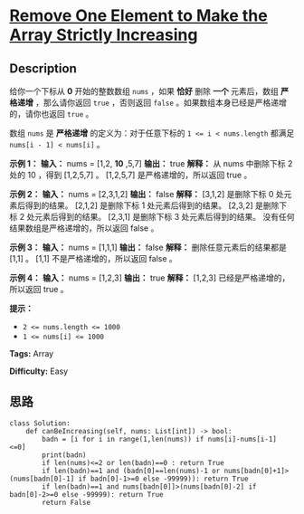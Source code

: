 # [Remove One Element to Make the Array Strictly Increasing][title]

## Description

给你一个下标从 **0** 开始的整数数组 `nums` ，如果 **恰好** 删除 **一个** 元素后，数组 **严格递增** ，那么请你返回
`true` ，否则返回 `false` 。如果数组本身已经是严格递增的，请你也返回 `true` 。

数组 `nums` 是 **严格递增** 的定义为：对于任意下标的 `1 <= i < nums.length` 都满足 `nums[i - 1] <
nums[i]` 。

**示例 1：**
            **输入：** nums = [1,2, **10** ,5,7]    **输出：** true    **解释：** 从 nums 中删除下标 2 处的 10 ，得到 [1,2,5,7] 。    [1,2,5,7] 是严格递增的，所以返回 true 。    

**示例 2：**
            **输入：** nums = [2,3,1,2]    **输出：** false    **解释：**    [3,1,2] 是删除下标 0 处元素后得到的结果。    [2,1,2] 是删除下标 1 处元素后得到的结果。    [2,3,2] 是删除下标 2 处元素后得到的结果。    [2,3,1] 是删除下标 3 处元素后得到的结果。    没有任何结果数组是严格递增的，所以返回 false 。

**示例 3：**
            **输入：** nums = [1,1,1]    **输出：** false    **解释：** 删除任意元素后的结果都是 [1,1] 。    [1,1] 不是严格递增的，所以返回 false 。    

**示例 4：**
            **输入：** nums = [1,2,3]    **输出：** true    **解释：** [1,2,3] 已经是严格递增的，所以返回 true 。    

**提示：**

  * `2 <= nums.length <= 1000`
  * `1 <= nums[i] <= 1000`


**Tags:** Array

**Difficulty:** Easy

## 思路

``` python3
class Solution:
    def canBeIncreasing(self, nums: List[int]) -> bool:
        badn = [i for i in range(1,len(nums)) if nums[i]-nums[i-1] <=0]
        print(badn)
        if len(nums)<=2 or len(badn)==0 : return True
        if len(badn)==1 and (badn[0]==len(nums)-1 or nums[badn[0]+1]>(nums[badn[0]-1] if badn[0]-1>=0 else -99999)): return True
        if len(badn)==1 and nums[badn[0]]>(nums[badn[0]-2] if badn[0]-2>=0 else -99999): return True
        return False
```

[title]: https://leetcode-cn.com/problems/remove-one-element-to-make-the-array-strictly-increasing
